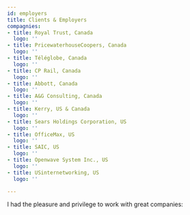 ```yaml
---
id: employers
title: Clients & Employers
compagnies:
- title: Royal Trust, Canada
  logo: ''
- title: PricewaterhouseCoopers, Canada
  logo: ''
- title: Téléglobe, Canada
  logo: ''
- title: CP Rail, Canada
  logo: ''
- title: Abbott, Canada
  logo: ''
- title: A&G Consulting, Canada
  logo: ''
- title: Kerry, US & Canada
  logo: ''
- title: Sears Holdings Corporation, US
  logo: ''
- title: OfficeMax, US
  logo: ''
- title: SAIC, US
  logo: ''
- title: Openwave System Inc., US
  logo: ''
- title: USinternetworking, US
  logo: ''

---
```

I had the pleasure and privilege to work with great companies: